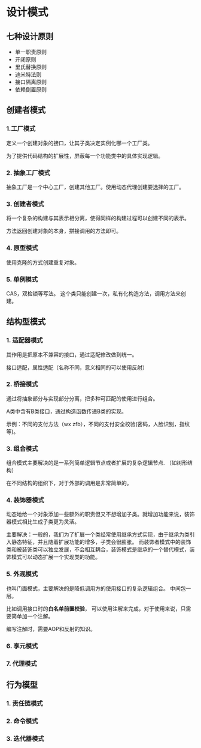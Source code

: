 # 设计模式
## 七种设计原则
- 单一职责原则
- 开闭原则
- 里氏替换原则
- 迪米特法则
- 接口隔离原则
- 依赖倒置原则
## 创建者模式
### 1.工厂模式
定义一个创建对象的接口，让其子类决定实例化哪一个工厂类。

为了提供代码结构的扩展性，屏蔽每一个功能类中的具体实现逻辑。
### 2. 抽象工厂模式
抽象工厂是一个中心工厂，创建其他工厂。使用动态代理创建要选择的工厂。
### 3. 创建者模式
将一个复杂的构建与其表示相分离，使得同样的构建过程可以创建不同的表示。

方法返回创建对象的本身，拼接调用的方法即可。
### 4. 原型模式
使用克隆的方式创建重复对象。
### 5. 单例模式
CAS，双检锁等写法。  这个类只能创建一次，私有化构造方法，调用方法来创建。
## 结构型模式
### 1. 适配器模式
其作用是把原本不兼容的接口，通过适配修改做到统一。

接口适配，属性适配（名称不同，意义相同的可以使用反射）

### 2. 桥接模式
通过将抽象部分与实现部分分离，把多种可匹配的使用进行组合。

A类中含有B类接口，通过构造函数传递B类的实现。

示例：不同的支付方法（wx zfb），不同的支付安全校验(密码，人脸识别，指纹等)。

### 3. 组合模式
组合模式主要解决的是一系列简单逻辑节点或者扩展的复杂逻辑节点.  （如树形结构）

在不同结构的组织下，对于外部的调用是非常简单的。

### 4. 装饰器模式
动态地给一个对象添加一些额外的职责但又不想增加子类。就增加功能来说，装饰器模式相比生成子类更为灵活。

主要解决：一般的，我们为了扩展一个类经常使用继承方式实现，由于继承为类引入静态特征，并且随着扩展功能的增多，子类会很膨胀。
而装饰者模式中的装饰类和被装饰类可以独立发展，不会相互耦合，装饰模式是继承的一个替代模式，装饰模式可以动态扩展一个实现类的功能。

### 5. 外观模式
也叫门面模式，主要解决的是降低调用方的使用接口的复杂逻辑组合。  中间包一层。

比如调用接口时的**白名单前置校验**， 可以使用注解来完成，对于使用来说，只需要简单加一个注解。

编写注解时，需要AOP和反射的知识。

### 6. 享元模式

### 7. 代理模式





## 行为模型
### 1. 责任链模式

### 2. 命令模式


### 3. 迭代器模式



